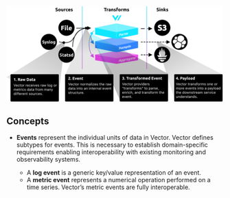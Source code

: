 ![architecture](./vector/architecture.svg)

## Concepts

- **Events** represent the individual units of data in Vector.
  Vector defines subtypes for events. This is necessary to establish domain-specific requirements enabling
  interoperability with existing monitoring and observability systems.

    - A **log event** is a generic key/value representation of an event.
    - A **metric event** represents a numerical operation performed on a time series. Vector’s metric events are fully interoperable.

